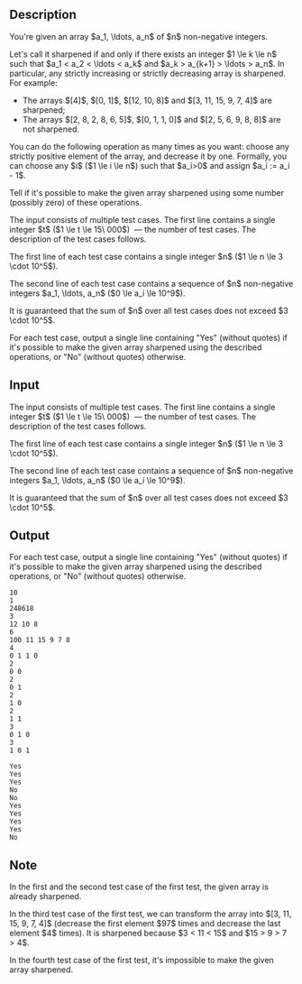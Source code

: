 ## Description

<div><p>You're given an array $a_1, \ldots, a_n$ of $n$ non-negative integers.</p><p>Let's call it <span class="tex-font-style-it">sharpened</span> if and only if there exists an integer $1 \le k \le n$ such that $a_1 &lt; a_2 &lt; \ldots &lt; a_k$ and $a_k &gt; a_{k+1} &gt; \ldots &gt; a_n$. In particular, any strictly increasing or strictly decreasing array is <span class="tex-font-style-it">sharpened</span>. For example:</p><ul> <li> The arrays $[4]$, $[0, 1]$, $[12, 10, 8]$ and $[3, 11, 15, 9, 7, 4]$ are sharpened; </li><li> The arrays $[2, 8, 2, 8, 6, 5]$, $[0, 1, 1, 0]$ and $[2, 5, 6, 9, 8, 8]$ are <span class="tex-font-style-bf">not</span> sharpened. </li></ul><p>You can do the following operation as many times as you want: choose any <span class="tex-font-style-bf">strictly positive</span> element of the array, and decrease it by one. Formally, you can choose any $i$ ($1 \le i \le n$) such that $a_i&gt;0$ and assign $a_i := a_i - 1$.</p><p>Tell if it's possible to make the given array <span class="tex-font-style-it">sharpened</span> using some number (possibly zero) of these operations.</p></div><div class="input-specification"><p>The input consists of multiple test cases. The first line contains a single integer $t$ ($1 \le t \le 15\ 000$) &nbsp;— the number of test cases. The description of the test cases follows.</p><p>The first line of each test case contains a single integer $n$ ($1 \le n \le 3 \cdot 10^5$).</p><p>The second line of each test case contains a sequence of $n$ non-negative integers $a_1, \ldots, a_n$ ($0 \le a_i \le 10^9$).</p><p>It is guaranteed that the sum of $n$ over all test cases does not exceed $3 \cdot 10^5$.</p></div><div class="output-specification"><p>For each test case, output a single line containing "<span class="tex-font-style-tt">Yes</span>" (without quotes) if it's possible to make the given array sharpened using the described operations, or "<span class="tex-font-style-tt">No</span>" (without quotes) otherwise.</p></div>

## Input

<p>The input consists of multiple test cases. The first line contains a single integer $t$ ($1 \le t \le 15\ 000$) &nbsp;— the number of test cases. The description of the test cases follows.</p><p>The first line of each test case contains a single integer $n$ ($1 \le n \le 3 \cdot 10^5$).</p><p>The second line of each test case contains a sequence of $n$ non-negative integers $a_1, \ldots, a_n$ ($0 \le a_i \le 10^9$).</p><p>It is guaranteed that the sum of $n$ over all test cases does not exceed $3 \cdot 10^5$.</p>

## Output

<p>For each test case, output a single line containing "<span class="tex-font-style-tt">Yes</span>" (without quotes) if it's possible to make the given array sharpened using the described operations, or "<span class="tex-font-style-tt">No</span>" (without quotes) otherwise.</p>





```input1
10
1
248618
3
12 10 8
6
100 11 15 9 7 8
4
0 1 1 0
2
0 0
2
0 1
2
1 0
2
1 1
3
0 1 0
3
1 0 1
```




```output1
Yes
Yes
Yes
No
No
Yes
Yes
Yes
Yes
No
```



## Note

<p>In the first and the second test case of the first test, the given array is already sharpened.</p><p>In the third test case of the first test, we can transform the array into $[3, 11, 15, 9, 7, 4]$ (decrease the first element $97$ times and decrease the last element $4$ times). It is sharpened because $3 &lt; 11 &lt; 15$ and $15 &gt; 9 &gt; 7 &gt; 4$.</p><p>In the fourth test case of the first test, it's impossible to make the given array sharpened.</p>
